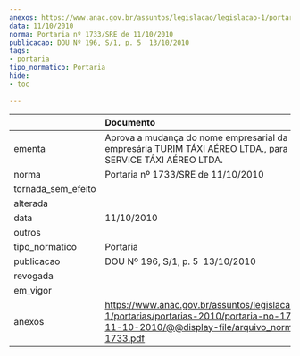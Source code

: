 ```yaml
---
anexos: https://www.anac.gov.br/assuntos/legislacao/legislacao-1/portarias/portarias-2010/portaria-no-1733-sre-de-11-10-2010/@@display-file/arquivo_norma/PA2010-1733.pdf
data: 11/10/2010
norma: Portaria nº 1733/SRE de 11/10/2010
publicacao: DOU Nº 196, S/1, p. 5  13/10/2010
tags:
- portaria
tipo_normatico: Portaria
hide: 
- toc 
 
---
```


|                    | Documento                                                                                                                                                         |
|:-------------------|:------------------------------------------------------------------------------------------------------------------------------------------------------------------|
| ementa             | Aprova a mudança do nome empresarial da sociedade empresária TURIM TÁXI AÉREO LTDA., para NOAR SERVICE TÁXI AÉREO LTDA.                                           |
| norma              | Portaria nº 1733/SRE de 11/10/2010                                                                                                                                |
| tornada_sem_efeito |                                                                                                                                                                   |
| alterada           |                                                                                                                                                                   |
| data               | 11/10/2010                                                                                                                                                        |
| outros             |                                                                                                                                                                   |
| tipo_normatico     | Portaria                                                                                                                                                          |
| publicacao         | DOU Nº 196, S/1, p. 5  13/10/2010                                                                                                                                 |
| revogada           |                                                                                                                                                                   |
| em_vigor           |                                                                                                                                                                   |
| anexos             | https://www.anac.gov.br/assuntos/legislacao/legislacao-1/portarias/portarias-2010/portaria-no-1733-sre-de-11-10-2010/@@display-file/arquivo_norma/PA2010-1733.pdf |